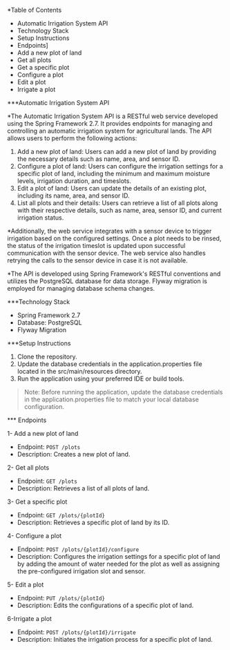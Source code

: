 *Table of Contents

- Automatic Irrigation System API
- Technology Stack
- Setup Instructions
- Endpoints]
- Add a new plot of land
- Get all plots
- Get a specific plot
- Configure a plot
- Edit a plot
- Irrigate a plot
  

 ***Automatic Irrigation System API

*The Automatic Irrigation System API is a RESTful web service developed using the Spring Framework 2.7. It provides endpoints for managing and controlling an automatic irrigation system for agricultural lands. The API allows users to perform the following actions:

1. Add a new plot of land: Users can add a new plot of land by providing the necessary details such as name, area, and sensor ID.
2. Configure a plot of land: Users can configure the irrigation settings for a specific plot of land, including the minimum and maximum moisture levels, irrigation duration, and timeslots.
3. Edit a plot of land: Users can update the details of an existing plot, including its name, area, and sensor ID.
4. List all plots and their details: Users can retrieve a list of all plots along with their respective details, such as name, area, sensor ID, and current irrigation status.

*Additionally, the web service integrates with a sensor device to trigger irrigation based on the configured settings. Once a plot needs to be rinsed, the status of the irrigation timeslot is updated upon successful communication with the sensor device. The web service also handles retrying the calls to the sensor device in case it is not available.

*The API is developed using Spring Framework's RESTful conventions and utilizes the PostgreSQL database for data storage. Flyway migration is employed for managing database schema changes.

***Technology Stack

- Spring Framework 2.7
- Database: PostgreSQL
- Flyway Migration

***Setup Instructions

1. Clone the repository.
2. Update the database credentials in the application.properties file located in the src/main/resources directory.
3. Run the application using your preferred IDE or build tools.

> Note: Before running the application, update the database credentials in the application.properties file to match your local database configuration.

*** Endpoints

1- Add a new plot of land

- Endpoint: `POST /plots`
- Description: Creates a new plot of land.

2- Get all plots

- Endpoint: `GET /plots`
- Description: Retrieves a list of all plots of land.

3- Get a specific plot

- Endpoint: `GET /plots/{plotId}`
- Description: Retrieves a specific plot of land by its ID.

4- Configure a plot

- Endpoint: `POST /plots/{plotId}/configure`
- Description: Configures the irrigation settings for a specific plot of land by adding the amount of water needed for the plot as well as assigning the pre-configured irrigation slot and sensor.

5- Edit a plot

- Endpoint: `PUT /plots/{plotId}`
- Description: Edits the configurations of a specific plot of land.

 6-Irrigate a plot

- Endpoint: `POST /plots/{plotId}/irrigate`
- Description: Initiates the irrigation process for a specific plot of land.
